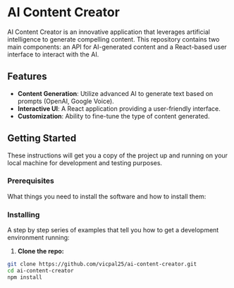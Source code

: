 # AI Content Creator

AI Content Creator is an innovative application that leverages artificial intelligence to generate compelling content. This repository contains two main components: an API for AI-generated content and a React-based user interface to interact with the AI.

## Features

- **Content Generation**: Utilize advanced AI to generate text based on prompts (OpenAI, Google Voice).
- **Interactive UI**: A React application providing a user-friendly interface.
- **Customization**: Ability to fine-tune the type of content generated.

## Getting Started

These instructions will get you a copy of the project up and running on your local machine for development and testing purposes.

### Prerequisites

What things you need to install the software and how to install them:


### Installing

A step by step series of examples that tell you how to get a development environment running:

1. **Clone the repo:**

```bash
git clone https://github.com/vicpal25/ai-content-creator.git
cd ai-content-creator
npm install
```
